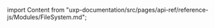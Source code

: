 
import Content from "uxp-documentation/src/pages/api-ref/reference-js/Modules/FileSystem.md";

<Content query="product=xd"/>
